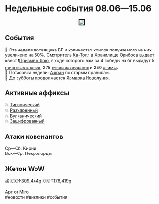 # Недельные события 08.06—15.06

<html>
<center>
<img src=https://raw.githubusercontent.com/MagicalCow/TrinkIT-News/main/Sources/Assets/Weeklies/Weekly-23.jpg float=center border=2>
</center>  
</html>

## События
📅 Эта неделя посвящена БГ и количество хонора получаемого на них увеличено на 50%. Смотритель [Ка-Толл](https://ru.wowhead.com/npc=166307) в Хранилище Орибоса выдает квест ❗<a href="https://ru.wowhead.com/quest=62637">Призыв к бою</a>, в ходе которого вам за 4 победы на бг выдадут 5 <a href="https://ru.wowhead.com/item=137642">почетных знаков</a>, 275 <a href="https://ru.wowhead.com/currency=1602">очков завоевания</a> и 250 <a href="https://ru.wowhead.com/item=184315">анимы</a>.  
📅 Потасовка недели: <a href="https://ru.wowhead.com/event=1120">Ашран</a> по старым правилам.  
📅 До субботы продолжается <a href="https://ru.wowhead.com/darkmoon-faire">Ярмарка Новолуния</a>.

## Активные аффиксы
💥 <a href="https://ru.wowhead.com/affix=9">Тиранический</a>  
💥 <a href="https://ru.wowhead.com/affix=6">Разъяренный</a>  
💥 <a href="https://ru.wowhead.com/affix=3">Вулканический</a>  
💥 <a href="https://ru.wowhead.com/affix=130">Зашифрованный</a>  

## Атаки ковенантов
Ср—Сб: Кирии  
Вск—Ср: Некролорды  

## Жетон WoW
💰 🇪🇺↑[309,444g](https://wowtokenprices.com/EU) 🇺🇸↑[176,419g](https://wowtokenprices.com/US)

<a href="https://www.reddit.com/r/wow/comments/v63sjf/caravanners_respite_commission_art_render_by_miro/">Арт</a> от <a href="https://twitter.com/scoutmiro">Miro</a>  
#новости #виклики #события